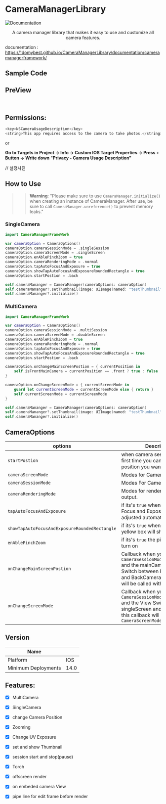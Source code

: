 


# CameraManagerLibrary

[![Documentation](https://img.shields.io/badge/library-documentation-orange)](https://1domybest.github.io/CameraManagerLibrary/documentation/cameramanagerframework/)


<p align="center">
A camera manager library that makes it easy to use and customize all camera features.
  
documentation : https://1domybest.github.io/CameraManagerLibrary/documentation/cameramanagerframework/
</p>


## Sample Code

## PreView
<p align="center">
  
</p>

</br>

## Permissions:

```swift
<key>NSCameraUsageDescription</key>
<string>This app requires access to the camera to take photos.</string>
```

or

**Go to Targets in Project -> Info -> Custom IOS Target Properties -> Press + Button -> Write down "Privacy - Camera Usage Description"**

// 설정사진




## How to Use

>> **Warning**: "Please make sure to use `CameraManager.initialize()` when creating an instance of CameraManager. 
>> After use, be sure to call `CameraManager.unreference()` to prevent memory leaks."
>>

### SingleCamera

```swift
import CameraManagerFrameWork

var cameraOption = CameraOptions()
cameraOption.cameraSessionMode = .singleSession
cameraOption.cameraScreenMode = .singleScreen
cameraOption.enAblePinchZoom = true
cameraOption.cameraRenderingMode = .normal
cameraOption.tapAutoFocusAndExposure = true
cameraOption.showTapAutoFocusAndExposureRoundedRectangle = true
cameraOption.startPostion = .back

self.cameraMananger = CameraManager(cameraOptions: cameraOption)
self.cameraMananger?.setThumbnail(image: UIImage(named: "testThumbnail")!)
self.cameraMananger?.initialize()
```


### MultiCamera

```swift
import CameraManagerFrameWork

var cameraOption = CameraOptions()
cameraOption.cameraSessionMode = .multiSession
cameraOption.cameraScreenMode = .doubleScreen
cameraOption.enAblePinchZoom = true
cameraOption.cameraRenderingMode = .normal
cameraOption.tapAutoFocusAndExposure = true
cameraOption.showTapAutoFocusAndExposureRoundedRectangle = true
cameraOption.startPostion = .back

cameraOption.onChangeMainScreenPostion = { currentPosition in
    self.isFrontMainCamera = currentPosition == .front ? true : false
}

cameraOption.onChangeScreenMode = { currentScreenMode in
    guard let currentScreenMode = currentScreenMode else { return }
    self.currentScreenMode = currentScreenMode
}

self.cameraMananger = CameraManager(cameraOptions: cameraOption)
self.cameraMananger?.setThumbnail(image: UIImage(named: "testThumbnail")!)
self.cameraMananger?.initialize()
```


## CameraOptions

| options | Description | Default |
| --- | --- | --- |
| `startPostion` | when camera session started first time you can chose what position you want | .back |
| `cameraScreenMode` | Modes for Camera Screen | .singleScreen |
| `cameraSessionMode` | Modes For Camera Session | .singleSession |
| `cameraRenderingMode` | Modes for rendering the camera output. | .normal |
| `tapAutoFocusAndExposure` | if its's `true` when you tab screen Focus and Exposure will be adjusted automatically. | true |
| `showTapAutoFocusAndExposureRoundedRectangle` | if its's `true` when you tab screen yellow box  will show on screen | true |
| `enAblePinchZoom` | if its's `true` the pinch zoom will turn on | true |
| `onChangeMainScreenPostion` | Callback when you using `CameraSessionMode/multiSession` and the mainCamera View Switch between FrontCamera and BackCamera this callback will be called with postion | { _ in } |
| `onChangeScreenMode` | Callback when you using `CameraSessionMode/multiSession` and the View Switch between singleScreen and doubleScreen this callback will be called with `CameraScreenMode` | { _ in } |

## Version

| Name     |  |
| ---      | ---       |
| Platform | IOS         |
| Minimum Deployments | 14.0        |

</details>

## Features:

- [x] MultiCamera
- [x] SingleCamera
- [x] change Camera Position
- [x] Zooming
- [x] Change UV Exposure
- [x] set and show Thumbnail
- [x] session start and stop(pause)
- [x] Torch
- [x] offscreen render
- [x] on embeded camera View
- [x] pipe line for edit frame before render

